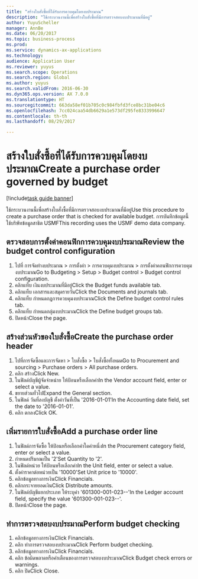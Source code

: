 ```yaml
--- 
title: "สร้างใบสั่งซื้อที่ได้รับการควบคุมโดยงบประมาณ"
description: "ใช้กระบวนงานนี้เพื่อสร้างใบสั่งซื้อที่มีการตรวจสอบงบประมาณที่มีอยู่"
author: YuyuScheller
manager: AnnBe
ms.date: 06/20/2017
ms.topic: business-process
ms.prod: 
ms.service: dynamics-ax-applications
ms.technology: 
audience: Application User
ms.reviewer: yuyus
ms.search.scope: Operations
ms.search.region: Global
ms.author: yuyus
ms.search.validFrom: 2016-06-30
ms.dyn365.ops.version: AX 7.0.0
ms.translationtype: HT
ms.sourcegitcommit: 663da58ef01b705c0c984fbfd3fce8bc31be04c6
ms.openlocfilehash: 7cc024caa54db6629a1e573df295fe8333996647
ms.contentlocale: th-th
ms.lasthandoff: 08/29/2017

---
```

# <a name="create-a-purchase-order-governed-by-budget"></a><span data-ttu-id="b44eb-103">สร้างใบสั่งซื้อที่ได้รับการควบคุมโดยงบประมาณ</span><span class="sxs-lookup"><span data-stu-id="b44eb-103">Create a purchase order governed by budget</span></span>

[!include[task guide banner](../../includes/task-guide-banner.md)]

<span data-ttu-id="b44eb-104">ใช้กระบวนงานนี้เพื่อสร้างใบสั่งซื้อที่มีการตรวจสอบงบประมาณที่มีอยู่</span><span class="sxs-lookup"><span data-stu-id="b44eb-104">Use this procedure to create a purchase order that is checked for available budget.</span></span> <span data-ttu-id="b44eb-105">การบันทึกข้อมูลนี้ใช้บริษัทข้อมูลสาธิต USMF</span><span class="sxs-lookup"><span data-stu-id="b44eb-105">This recording uses the USMF demo data company.</span></span>


## <a name="review-the-budget-control-configuration"></a><span data-ttu-id="b44eb-106">ตรวจสอบการตั้งค่าคอนฟิกการควบคุมงบประมาณ</span><span class="sxs-lookup"><span data-stu-id="b44eb-106">Review the budget control configuration</span></span>
1. <span data-ttu-id="b44eb-107">ไปที่ การจัดทำงบประมาณ > การตั้งค่า > การควบคุมงบประมาณ > การตั้งค่าคอนฟิกการควบคุมงบประมาณ</span><span class="sxs-lookup"><span data-stu-id="b44eb-107">Go to Budgeting > Setup > Budget control > Budget control configuration.</span></span>
2. <span data-ttu-id="b44eb-108">คลิกแท็บ เงินงบประมาณที่มีอยู่</span><span class="sxs-lookup"><span data-stu-id="b44eb-108">Click the Budget funds available tab.</span></span>
3. <span data-ttu-id="b44eb-109">คลิกแท็บ เอกสารและสมุดรายวัน</span><span class="sxs-lookup"><span data-stu-id="b44eb-109">Click the Documents and journals tab.</span></span>
4. <span data-ttu-id="b44eb-110">คลิกแท็บ กำหนดกฎการควบคุมงบประมาณ</span><span class="sxs-lookup"><span data-stu-id="b44eb-110">Click the Define budget control rules tab.</span></span>
5. <span data-ttu-id="b44eb-111">คลิกแท็บ กำหนดกลุ่มงบประมาณ</span><span class="sxs-lookup"><span data-stu-id="b44eb-111">Click the Define budget groups tab.</span></span>
6. <span data-ttu-id="b44eb-112">ปิดหน้า</span><span class="sxs-lookup"><span data-stu-id="b44eb-112">Close the page.</span></span>

## <a name="create-the-purchase-order-header"></a><span data-ttu-id="b44eb-113">สร้างส่วนหัวของใบสั่งซื้อ</span><span class="sxs-lookup"><span data-stu-id="b44eb-113">Create the purchase order header</span></span>
1. <span data-ttu-id="b44eb-114">ไปที่การจัดซื้อและการจัดหา > ใบสั่งซื้อ > ใบสั่งซื้อทั้งหมด</span><span class="sxs-lookup"><span data-stu-id="b44eb-114">Go to Procurement and sourcing > Purchase orders > All purchase orders.</span></span>
2. <span data-ttu-id="b44eb-115">คลิก สร้าง</span><span class="sxs-lookup"><span data-stu-id="b44eb-115">Click New.</span></span>
3. <span data-ttu-id="b44eb-116">ในฟิลด์บัญชีผู้จัดจำหน่าย ให้ป้อนหรือเลือกค่า</span><span class="sxs-lookup"><span data-stu-id="b44eb-116">In the Vendor account field, enter or select a value.</span></span>
4. <span data-ttu-id="b44eb-117">ขยายส่วนทั่วไป</span><span class="sxs-lookup"><span data-stu-id="b44eb-117">Expand the General section.</span></span>
5. <span data-ttu-id="b44eb-118">ในฟิลด์ วันที่ลงบัญชี ตั้งค่าวันที่เป็น '2016-01-01'</span><span class="sxs-lookup"><span data-stu-id="b44eb-118">In the Accounting date field, set the date to '2016-01-01'.</span></span>
6. <span data-ttu-id="b44eb-119">คลิก ตกลง</span><span class="sxs-lookup"><span data-stu-id="b44eb-119">Click OK.</span></span>

## <a name="add-a-purchase-order-line"></a><span data-ttu-id="b44eb-120">เพิ่มรายการใบสั่งซื้อ</span><span class="sxs-lookup"><span data-stu-id="b44eb-120">Add a purchase order line</span></span>
1. <span data-ttu-id="b44eb-121">ในฟิลด์การจัดซื้อ ให้ป้อนหรือเลือกค่าใดค่าหนึ่ง</span><span class="sxs-lookup"><span data-stu-id="b44eb-121">In the Procurement category field, enter or select a value.</span></span>
2. <span data-ttu-id="b44eb-122">กำหนดปริมาณเป็น '2'</span><span class="sxs-lookup"><span data-stu-id="b44eb-122">Set Quantity to '2'.</span></span>
3. <span data-ttu-id="b44eb-123">ในฟิลด์หน่วย ให้ป้อนหรือเลือกค่า</span><span class="sxs-lookup"><span data-stu-id="b44eb-123">In the Unit field, enter or select a value.</span></span>
4. <span data-ttu-id="b44eb-124">ตั้งค่าราคาต่อหน่วยเป็น '10000'</span><span class="sxs-lookup"><span data-stu-id="b44eb-124">Set Unit price to '10000'.</span></span>
5. <span data-ttu-id="b44eb-125">คลิกข้อมูลทางการเงิน</span><span class="sxs-lookup"><span data-stu-id="b44eb-125">Click Financials.</span></span>
6. <span data-ttu-id="b44eb-126">คลิกกระจายยอดเงิน</span><span class="sxs-lookup"><span data-stu-id="b44eb-126">Click Distribute amounts.</span></span>
7. <span data-ttu-id="b44eb-127">ในฟิลด์บัญชีแยกประเภท ให้ระบุค่า '601300-001-023--'</span><span class="sxs-lookup"><span data-stu-id="b44eb-127">In the Ledger account field, specify the value '601300-001-023--'.</span></span>
8. <span data-ttu-id="b44eb-128">ปิดหน้า</span><span class="sxs-lookup"><span data-stu-id="b44eb-128">Close the page.</span></span>

## <a name="perform-budget-checking"></a><span data-ttu-id="b44eb-129">ทำการตรวจสอบงบประมาณ</span><span class="sxs-lookup"><span data-stu-id="b44eb-129">Perform budget checking</span></span>
1. <span data-ttu-id="b44eb-130">คลิกข้อมูลทางการเงิน</span><span class="sxs-lookup"><span data-stu-id="b44eb-130">Click Financials.</span></span>
2. <span data-ttu-id="b44eb-131">คลิก ทำการตรวจสอบงบประมาณ</span><span class="sxs-lookup"><span data-stu-id="b44eb-131">Click Perform budget checking.</span></span>
3. <span data-ttu-id="b44eb-132">คลิกข้อมูลทางการเงิน</span><span class="sxs-lookup"><span data-stu-id="b44eb-132">Click Financials.</span></span>
4. <span data-ttu-id="b44eb-133">คลิก ข้อผิดพลาดหรือคำเตือนของการตรวจสอบงบประมาณ</span><span class="sxs-lookup"><span data-stu-id="b44eb-133">Click Budget check errors or warnings.</span></span>
5. <span data-ttu-id="b44eb-134">คลิก ปิด</span><span class="sxs-lookup"><span data-stu-id="b44eb-134">Click Close.</span></span>


